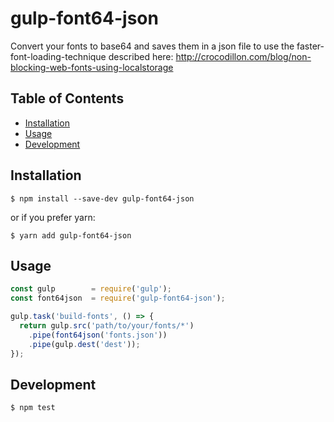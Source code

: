# gulp-font64-json

Convert your fonts to base64 and saves them in a json file to use the faster-font-loading-technique described here: http://crocodillon.com/blog/non-blocking-web-fonts-using-localstorage

## Table of Contents
- [Installation](#installation)
- [Usage](#usage)
- [Development](#development)

## Installation
```
$ npm install --save-dev gulp-font64-json
```

or if you prefer yarn:
```
$ yarn add gulp-font64-json
```

## Usage
```js
const gulp        = require('gulp');
const font64json  = require('gulp-font64-json');

gulp.task('build-fonts', () => {
  return gulp.src('path/to/your/fonts/*')
    .pipe(font64json('fonts.json'))
    .pipe(gulp.dest('dest'));
});
```

## Development
```
$ npm test
```
